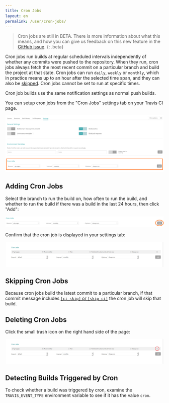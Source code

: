 ```yaml
---
title: Cron Jobs
layout: en
permalink: /user/cron-jobs/
---
```


<div id="toc"></div>

> Cron jobs are still in BETA. There is more information about what this means, and how you can give us feedback on this new feature in the [GitHub issue](https://github.com/travis-ci/beta-features/issues/1).
{: .beta}

Cron jobs run builds at regular scheduled intervals independently of whether any commits were pushed to the repository. When they run, cron jobs always fetch the most recent commit on a particular branch and build the project at that state. Cron jobs can run `daily`, `weekly` or `monthly`, which in practice means up to an hour after the selected time span, and they can also be [skipped](#Skipping-Cron-Jobs). Cron jobs cannot be set to run at specific times.

Cron job builds use the same notification settings as normal push builds.

You can setup cron jobs from the "Cron Jobs" settings tab on your Travis CI page.

![settings page with cron section](/images/cron-section.png "settings page with cron section")

## Adding Cron Jobs

Select the branch to run the build on, how often to run the build, and whether to run the build if there was a build in the last 24 hours, then click "Add":

![adding a cron job](/images/cron-adding.png "adding a cron job")

Confirm that the cron job is displayed in your settings tab:

![cron job created](/images/cron-created.png "cron job created")

## Skipping Cron Jobs

Because cron jobs build the latest commit to a particular branch, if that commit message includes [`[ci skip]` or `[skip ci]`](/user/customizing-the-build/#Skipping-a-build) the cron job will skip that build.

## Deleting Cron Jobs

Click the small trash icon on the right hand side of the page:

![deleting a cron job](/images/cron-deleting.png "deleting a cron job")

## Detecting Builds Triggered by Cron

To check whether a build was triggered by cron, examine the `TRAVIS_EVENT_TYPE` environment variable to see if it has the value `cron`.
